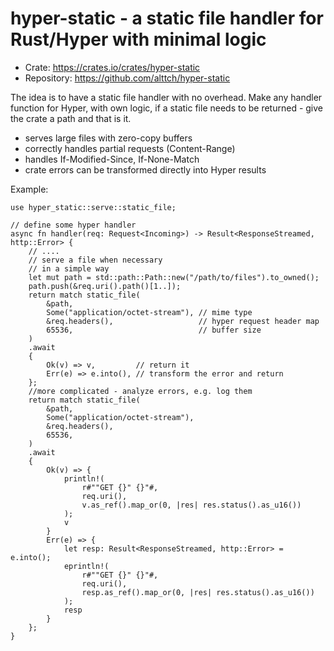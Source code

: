 # hyper-static - a static file handler for Rust/Hyper with minimal logic

* Crate: <https://crates.io/crates/hyper-static>
* Repository: <https://github.com/alttch/hyper-static>

The idea is to have a static file handler with no overhead. Make any handler
function for Hyper, with own logic, if a static file needs to be returned -
give the crate a path and that is it.

* serves large files with zero-copy buffers
* correctly handles partial requests (Content-Range)
* handles If-Modified-Since, If-None-Match
* crate errors can be transformed directly into Hyper results

Example:

```rust,ignore
use hyper_static::serve::static_file;

// define some hyper handler
async fn handler(req: Request<Incoming>) -> Result<ResponseStreamed, http::Error> {
    // ....
    // serve a file when necessary
    // in a simple way
    let mut path = std::path::Path::new("/path/to/files").to_owned();
    path.push(&req.uri().path()[1..]);
    return match static_file(
        &path,
        Some("application/octet-stream"), // mime type
        &req.headers(),                   // hyper request header map
        65536,                            // buffer size
    )
    .await
    {
        Ok(v) => v,         // return it
        Err(e) => e.into(), // transform the error and return
    };
    //more complicated - analyze errors, e.g. log them
    return match static_file(
        &path,
        Some("application/octet-stream"),
        &req.headers(),
        65536,
    )
    .await
    {
        Ok(v) => {
            println!(
                r#""GET {}" {}"#,
                req.uri(),
                v.as_ref().map_or(0, |res| res.status().as_u16())
            );
            v
        }
        Err(e) => {
            let resp: Result<ResponseStreamed, http::Error> = e.into();
            eprintln!(
                r#""GET {}" {}"#,
                req.uri(),
                resp.as_ref().map_or(0, |res| res.status().as_u16())
            );
            resp
        }
    };
}
```
